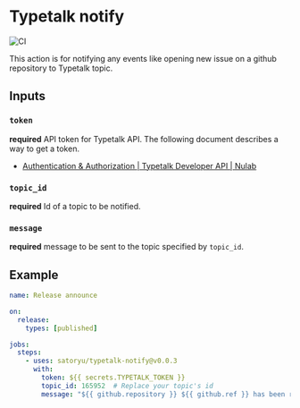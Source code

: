 # Typetalk notify

![CI](https://github.com/satoryu/typetalk-notify/workflows/CI/badge.svg?branch=master)

This action is for notifying any events like opening new issue on a github repository to Typetalk topic.

## Inputs

### `token`

**required** API token for Typetalk API. The following document describes a way to get a token.

- [Authentication & Authorization | Typetalk Developer API | Nulab](https://developer.nulab.com/docs/typetalk/auth/#tttoken_create)

### `topic_id`

**required** Id of a topic to be notified.

### `message`

**required** message to be sent to the topic specified by `topic_id`.

## Example

```yaml
name: Release announce

on:
  release:
    types: [published]

jobs:
  steps:
    - uses: satoryu/typetalk-notify@v0.0.3
      with:
        token: ${{ secrets.TYPETALK_TOKEN }}
        topic_id: 165952  # Replace your topic's id
        message: "${{ github.repository }} ${{ github.ref }} has been released :tada: :white_flower:"
```
